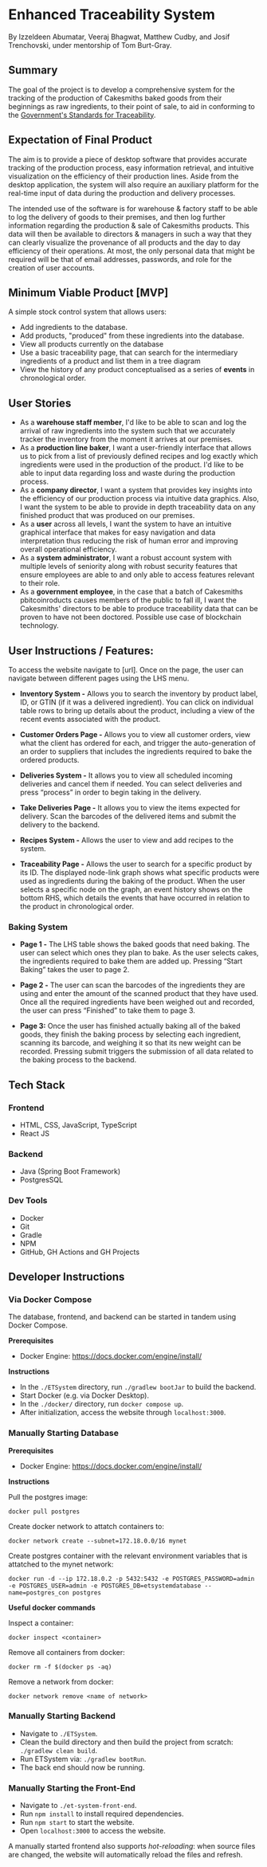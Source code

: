 # Enhanced Traceability System

By Izzeldeen Abumatar, Veeraj Bhagwat, Matthew Cudby, and Josif Trenchovski, under mentorship of Tom Burt-Gray.

## Summary

The goal of the project is to develop a comprehensive system for the tracking of the production of Cakesmiths baked goods from their beginnings as raw ingredients, to their point of sale, to aid in conforming to the [Government's Standards for Traceability](https://www.food.gov.uk/business-guidance/managing-food-safety#traceability).

## Expectation of Final Product
The aim is to provide a piece of desktop software that provides accurate tracking of the production process, easy information retrieval, and intuitive visualization on the efficiency of their production lines. Aside from the desktop application, the system will also require an auxiliary platform for the real-time input of data during the production and delivery processes.

The intended use of the software is for warehouse & factory staff to be able to log the delivery of goods to their premises, and then log further information regarding the production & sale of Cakesmiths products. This data will then be available to directors & managers in such a way that they can clearly visualize the provenance of all products and the day to day efficiency of their operations. At most, the only personal data that might be required will be that of email addresses, passwords, and role for the creation of user accounts.

## Minimum Viable Product [MVP]
A simple stock control system that allows users:
- Add ingredients to the database.
- Add products, "produced" from these ingredients into the database.
- View all products currently on the database
- Use a basic traceability page, that can search for the intermediary ingredients of a product and list them in a tree diagram
- View the history of any product conceptualised as a series of **events** in chronological order.

## User Stories
- As a **warehouse staff member**, I'd like to be able to scan and log the arrival of raw ingredients into the system such
  that we accurately tracker the inventory from the moment it arrives at our premises.
- As a **production line baker**, I want a user-friendly interface that allows us to pick from a list of previously defined
  recipes and log exactly which ingredients were used in the production of the product. I'd like to be able to input data
  regarding loss and waste during the production process.
- As a **company director**, I want a system that provides key insights into the efficiency of our production process via
  intuitive data graphics. Also, I want the system to be able to provide in depth traceability data on any finished product
  that was produced on our premises.
- As a **user** across all levels, I want the system to have an intuitive graphical interface that makes for easy navigation
  and data interpretation thus reducing the risk of human error and improving overall operational efficiency.
- As a **system administrator**, I want a robust account system with multiple levels of seniority along with robust security
  features that ensure employees are able to and only able to access features relevant to their role.
- As a **government employee**, in the case that a batch of Cakesmiths pbitcoinroducts causes members of the public to fall ill, I
  want the Cakesmiths' directors to be able to produce traceability data that can be proven to have not been doctored. Possible
  use case of blockchain technology.

## User Instructions / Features:

To access the website navigate to [url]. Once on the page, the user can navigate between different pages using the LHS menu.

- **Inventory System -** Allows you to search the inventory by product label, ID, or GTIN (if it was a delivered ingredient). You can click on individual
table rows to bring up details about the product, including a view of the recent events associated with the product.


- **Customer Orders Page -** Allows you to view all customer orders, view what the client has ordered for each, and trigger the auto-generation of an
order to suppliers that includes the ingredients required to bake the ordered products.


- **Deliveries System -** It allows you to view all scheduled incoming deliveries and cancel them if needed. You can select deliveries and press
“process” in order to begin taking in the delivery.


- **Take Deliveries Page -** It allows you to view the items expected for delivery. Scan the barcodes of the delivered items and submit the delivery 
to the backend.


- **Recipes System -** Allows the user to view and add recipes to the system.


- **Traceability Page -** Allows the user to search for a specific product by its ID. The displayed node-link graph shows what specific products
were used as ingredients during the baking of the product. When the user selects a specific node on the graph, an event
history shows on the bottom RHS, which details the events that have occurred in relation to the product in chronological order.

### Baking System

- **Page 1 -** The LHS table shows the baked goods that need baking. The user can select which ones they plan to bake. As the
user selects cakes, the ingredients required to bake them are added up. Pressing “Start Baking” takes the user to page 2.


- **Page 2 -** The user can scan the barcodes of the ingredients they are using and enter the amount of the scanned product
that they have used. Once all the required ingredients have been weighed out and recorded, the user can press “Finished”
to take them to page 3.


- **Page 3:** Once the user has finished actually baking all of the baked goods, they finish the baking process by selecting
each ingredient, scanning its barcode, and weighing it so that its new weight can be recorded. Pressing submit triggers the submission of all data 
related to the baking process to the backend.

## Tech Stack
### Frontend
- HTML, CSS, JavaScript, TypeScript
- React JS

### Backend

- Java (Spring Boot Framework)
- PostgresSQL

### Dev Tools
- Docker
- Git
- Gradle
- NPM
- GitHub, GH Actions and GH Projects

## Developer Instructions

### Via Docker Compose

The database, frontend, and backend can be started in tandem using Docker Compose.

**Prerequisites**

- Docker Engine: <a name="docker-engine">https://docs.docker.com/engine/install/</a>

**Instructions**

- In the `./ETSystem` directory, run `./gradlew bootJar` to build the backend.
- Start Docker (e.g. via Docker Desktop).
- In the `./docker/` directory, run `docker compose up`.
- After initialization, access the website through `localhost:3000`.

### Manually Starting Database

**Prerequisites**

- Docker Engine: <a name="docker-engine">https://docs.docker.com/engine/install/</a>

**Instructions**

Pull the postgres image:

```
docker pull postgres
```

Create docker network to attatch containers to:

```
docker network create --subnet=172.18.0.0/16 mynet
```

Create postgres container with the relevant environment variables that is attatched to the mynet network:

```
docker run -d --ip 172.18.0.2 -p 5432:5432 -e POSTGRES_PASSWORD=admin -e POSTGRES_USER=admin -e POSTGRES_DB=etsystemdatabase --name=postgres_con postgres
```

**Useful docker commands**

Inspect a container:

```
docker inspect <container>
```

Remove all containers from docker:

```
docker rm -f $(docker ps -aq)
```

Remove a network from docker:

```
docker network remove <name of network>
```

### Manually Starting Backend

- Navigate to `./ETSystem`.
- Clean the build directory and then build the project from scratch:  `./gradlew clean build`.
- Run ETSystem via: `./gradlew bootRun`.
- The back end should now be running.

### Manually Starting the Front-End

- Navigate to `./et-system-front-end`.
- Run `npm install` to install required dependencies.
- Run `npm start` to start the website.
- Open `localhost:3000` to access the website.

A manually started frontend also supports *hot-reloading*: when source files are changed, the website will automatically reload the files and refresh.